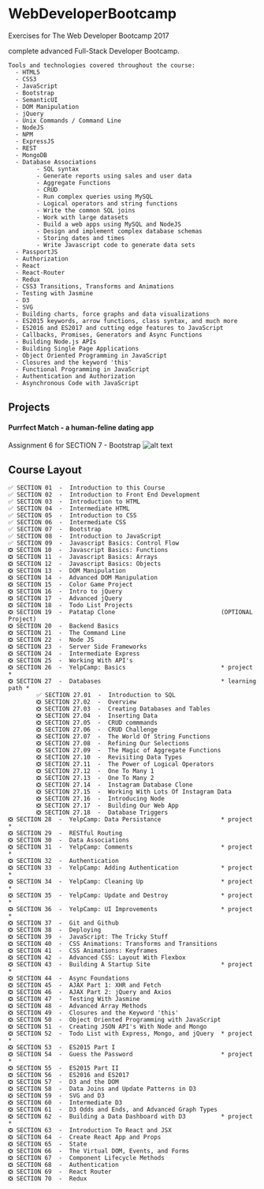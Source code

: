 # WebDeveloperBootcamp

Exercises for The Web Developer Bootcamp 2017

complete advanced Full-Stack Developer Bootcamp.

    Tools and technologies covered throughout the course:
      - HTML5
      - CSS3
      - JavaScript
      - Bootstrap
      - SemanticUI
      - DOM Manipulation
      - jQuery
      - Unix Commands / Command Line
      - NodeJS
      - NPM
      - ExpressJS
      - REST
      - MongoDB
      - Database Associations
            - SQL syntax
            - Generate reports using sales and user data
            - Aggregate Functions
            - CRUD
            - Run complex queries using MySQL
            - Logical operators and string functions
            - Write the common SQL joins
            - Work with large datasets
            - Build a web apps using MySQL and NodeJS
            - Design and implement complex database schemas
            - Storing dates and times
            - Write Javascript code to generate data sets
      - PassportJS
      - Authorization
      - React
      - React-Router
      - Redux
      - CSS3 Transitions, Transforms and Animations
      - Testing with Jasmine
      - D3
      - SVG
      - Building charts, force graphs and data visualizations
      - ES2015 keywords, arrow functions, class syntax, and much more
      - ES2016 and ES2017 and cutting edge features to JavaScript
      - Callbacks, Promises, Generators and Async Functions
      - Building Node.js APIs
      - Building Single Page Applications
      - Object Oriented Programming in JavaScript
      - Closures and the keyword 'this'
      - Functional Programming in JavaScript
      - Authentication and Authorization
      - Asynchronous Code with JavaScript
      

## Projects

#### Purrfect Match - a human-feline dating app
Assignment 6 for SECTION 7  -  Bootstrap
![alt text](https://i.imgur.com/a6YcvAy.png)


## Course Layout

    ✅ SECTION 01  -  Introduction to this Course
    ✅ SECTION 02  -  Introduction to Front End Development
    ✅ SECTION 03  -  Introduction to HTML
    ✅ SECTION 04  -  Intermediate HTML
    ✅ SECTION 05  -  Introduction to CSS
    ✅ SECTION 06  -  Intermediate CSS
    ✅ SECTION 07  -  Bootstrap
    ✅ SECTION 08  -  Introduction to JavaScript
    ✅ SECTION 09  -  Javascript Basics: Control Flow
    ❎ SECTION 10  -  Javascript Basics: Functions
    ❎ SECTION 11  -  Javascript Basics: Arrays
    ❎ SECTION 12  -  Javascript Basics: Objects
    ❎ SECTION 13  -  DOM Manipulation
    ❎ SECTION 14  -  Advanced DOM Manipulation
    ❎ SECTION 15  -  Color Game Project
    ❎ SECTION 16  -  Intro to jQuery
    ❎ SECTION 17  -  Advanced jQuery
    ❎ SECTION 18  -  Todo List Projects
    ❎ SECTION 19  -  Patatap Clone                              (OPTIONAL Project)
    ❎ SECTION 20  -  Backend Basics
    ❎ SECTION 21  -  The Command Line
    ❎ SECTION 22  -  Node JS
    ❎ SECTION 23  -  Server Side Frameworks
    ❎ SECTION 24  -  Intermediate Express
    ❎ SECTION 25  -  Working With API's
    ❎ SECTION 26  -  YelpCamp: Basics                           * project *
    ❎ SECTION 27  -  Databases                                  * learning path * 
            ✅ SECTION 27.01  -  Introduction to SQL
            ❎ SECTION 27.02  -  Overview
            ❎ SECTION 27.03  -  Creating Databases and Tables
            ❎ SECTION 27.04  -  Inserting Data
            ❎ SECTION 27.05  -  CRUD commmands
            ❎ SECTION 27.06  -  CRUD Challenge
            ❎ SECTION 27.07  -  The World Of String Functions
            ❎ SECTION 27.08  -  Refining Our Selections
            ❎ SECTION 27.09  -  The Magic of Aggregate Functions
            ❎ SECTION 27.10  -  Revisiting Data Types
            ❎ SECTION 27.11  -  The Power of Logical Operators
            ❎ SECTION 27.12  -  One To Many 1
            ❎ SECTION 27.13  -  One To Many 2
            ❎ SECTION 27.14  -  Instagram Database Clone
            ❎ SECTION 27.15  -  Working With Lots Of Instagram Data
            ❎ SECTION 27.16  -  Introducing Node
            ❎ SECTION 27.17  -  Building Our Web App
            ❎ SECTION 27.18  -  Database Triggers
    ❎ SECTION 28  -  YelpCamp: Data Persistance                 * project *
    ❎ SECTION 29  -  RESTful Routing
    ❎ SECTION 30  -  Data Associations
    ❎ SECTION 31  -  YelpCamp: Comments                         * project *
    ❎ SECTION 32  -  Authentication
    ❎ SECTION 33  -  YelpCamp: Adding Authentication            * project *
    ❎ SECTION 34  -  YelpCamp: Cleaning Up                      * project *
    ❎ SECTION 35  -  YelpCamp: Update and Destroy               * project *
    ❎ SECTION 36  -  YelpCamp: UI Improvements                  * project *
    ❎ SECTION 37  -  Git and Github
    ❎ SECTION 38  -  Deploying
    ❎ SECTION 39  -  JavaScript: The Tricky Stuff
    ❎ SECTION 40  -  CSS Animations: Transforms and Transitions
    ❎ SECTION 41  -  CSS Animations: Keyframes
    ❎ SECTION 42  -  Advanced CSS: Layout With Flexbox
    ❎ SECTION 43  -  Building A Startup Site                    * project *
    ❎ SECTION 44  -  Async Foundations
    ❎ SECTION 45  -  AJAX Part 1: XHR and Fetch
    ❎ SECTION 46  -  AJAX Part 2: jQuery and Axios
    ❎ SECTION 47  -  Testing With Jasmine
    ❎ SECTION 48  -  Advanced Array Methods
    ❎ SECTION 49  -  Closures and the Keyword 'this'
    ❎ SECTION 50  -  Object Oriented Programming with JavaScript
    ❎ SECTION 51  -  Creating JSON API's With Node and Mongo
    ❎ SECTION 52  -  Todo List with Express, Mongo, and jQuery  * project *
    ❎ SECTION 53  -  ES2015 Part I
    ❎ SECTION 54  -  Guess the Password                         * project *
    ❎ SECTION 55  -  ES2015 Part II
    ❎ SECTION 56  -  ES2016 and ES2017
    ❎ SECTION 57  -  D3 and the DOM
    ❎ SECTION 58  -  Data Joins and Update Patterns in D3
    ❎ SECTION 59  -  SVG and D3
    ❎ SECTION 60  -  Intermediate D3
    ❎ SECTION 61  -  D3 Odds and Ends, and Advanced Graph Types
    ❎ SECTION 62  -  Building a Data Dashboard with D3          * project *
    ❎ SECTION 63  -  Introduction To React and JSX
    ❎ SECTION 64  -  Create React App and Props
    ❎ SECTION 65  -  State
    ❎ SECTION 66  -  The Virtual DOM, Events, and Forms
    ❎ SECTION 67  -  Component Lifecycle Methods
    ❎ SECTION 68  -  Authentication
    ❎ SECTION 69  -  React Router
    ❎ SECTION 70  -  Redux
